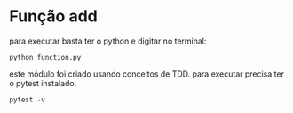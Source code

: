 # Função add

para executar basta ter o python e digitar no terminal:
```commandline
python function.py 
```
este módulo foi criado usando conceitos de TDD.
para executar precisa ter o pytest instalado.
```python
pytest -v
```